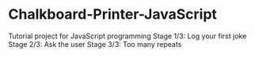 # Chalkboard-Printer-JavaScript
Tutorial project for JavaScript programming
Stage 1/3: Log your first joke
Stage 2/3: Ask the user
Stage 3/3: Too many repeats
